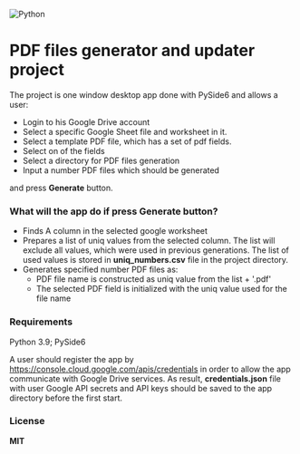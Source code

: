 ![Python](https://img.shields.io/badge/python-3670A0?style=for-the-badge&logo=python&logoColor=ffdd54)

# PDF files generator and updater project
The project is one window desktop app done with PySide6 and allows a user:
- Login to his Google Drive account
- Select a specific Google Sheet file and worksheet in it.
- Select a template PDF file, which has a set of pdf fields. 
- Select on of the fields 
- Select a directory for PDF files generation
- Input a number PDF files which should be generated

and press **Generate** button.
### What will the app do if press **Generate** button?
- Finds A column in the selected google worksheet
- Prepares a list of uniq values from the selected column. The list will exclude all values, which were used in previous generations. The list of used values is stored in **uniq_numbers.csv** file in the project directory.
- Generates specified number PDF files as:
  * PDF file name is constructed as uniq value from the list + '.pdf'
  * The selected PDF field is initialized with the uniq value used for the file name 

### Requirements

Python 3.9; PySide6

A user should register the app by https://console.cloud.google.com/apis/credentials in order to allow the app communicate with Google Drive services.
As result, **credentials.json** file with user Google API secrets and API keys should be saved to the app directory before the first start.

### License

**MIT**
